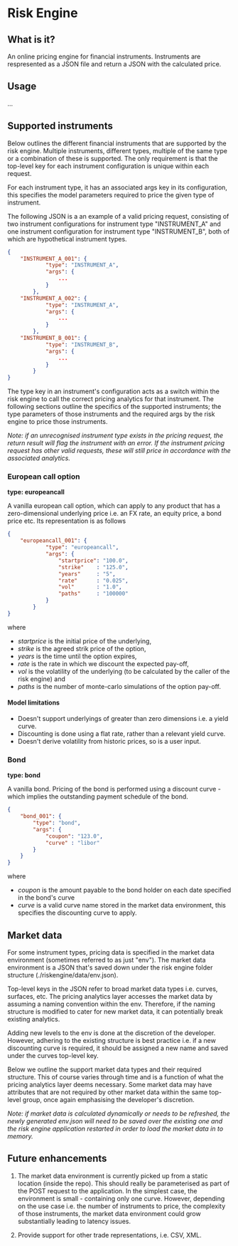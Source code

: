 # Risk Engine

## What is it?

An online pricing engine for financial instruments. Instruments are respresented as a JSON file and return a JSON with the calculated price.

## Usage

...

## Supported instruments

Below outlines the different financial instruments that are supported by the risk engine. Multiple instruments, different types, multiple of the same type or a combination of these is supported. The only requirement is that the top-level key for each instrument configuration is unique within each request. 

For each instrument type, it has an associated args key in its configuration, this specifies the model parameters required to price the given type of instrument.

The following JSON is a an example of a valid pricing request, consisting of two instrument configurations for instrument type "INSTRUMENT_A" and one instrument configuration for instrument type "INSTRUMENT_B", both of which are hypothetical instrument types.

```json
{
    "INSTRUMENT_A_001": {
            "type": "INSTRUMENT_A",
            "args": {
                ...
            }
        },
    "INSTRUMENT_A_002": {
            "type": "INSTRUMENT_A",
            "args": {
                ...
            }
        },
    "INSTRUMENT_B_001": {
            "type": "INSTRUMENT_B",
            "args": {
                ...
            }
        }
}
```

The type key in an instrument's configuration acts as a switch within the risk engine to call the correct pricing analytics for that instrument. The following sections outline the specifics of the supported instruments; the type parameters of those instruments and the required args by the risk engine to price those instruments.

*Note: if an unrecognised instrument type exists in the pricing request, the return result will flag the instrument with an error. If the instrument pricing request has other valid requests, these will still price in accordance with the associated analytics.*

### European call option
**type: europeancall**

A vanilla european call option, which can apply to any product that has a zero-dimensional underlying price i.e. an FX rate, an equity price, a bond price etc. Its representation is as follows

```json
{
    "europeancall_001": {
            "type": "europeancall",
            "args": {
                "startprice": "100.0",
                "strike"    : "125.0",
                "years"     : "5",
                "rate"      : "0.025",
                "vol"       : "1.0",
                "paths"     : "100000"
            }
        }
}
```

where

- *startprice* is the initial price of the underlying,
- *strike* is the agreed strik price of the option,
- *years* is the time until the option expires,
- *rate* is the rate in which we discount the expected pay-off,
- *vol* is the volatility of the underlying (to be calculated by the caller of the risk engine) and
- *paths* is the number of monte-carlo simulations of the option pay-off.

#### Model limitations

- Doesn't support underlyings of greater than zero dimensions i.e. a yield curve.
- Discounting is done using a flat rate, rather than a relevant yield curve.
- Doesn't derive volatility from historic prices, so is a user input.

### Bond
**type: bond**

A vanilla bond. Pricing of the bond is performed using a discount curve - which implies the outstanding payment schedule of the bond.

```json
{    
    "bond_001": {
        "type": "bond",
        "args": {
            "coupon": "123.0",
            "curve" : "libor"
        }
    }
}
```

where

- *coupon* is the amount payable to the bond holder on each date specified in the bond's curve
- *curve* is a valid curve name stored in the market data environment, this specifies the discounting curve to apply.

## Market data

For some instrument types, pricing data is specified in the market data environment (sometimes referred to as just "env"). The market data environment is a JSON that's saved down under the risk engine folder structure (./riskengine/data/env.json).

Top-level keys in the JSON refer to broad market data types i.e. curves, surfaces, etc. The pricing analytics layer accesses the market data by assuming a naming convention within the env. Therefore, if the naming structure is modified to cater for new market data, it can potentially break existing analytics. 

Adding new levels to the env is done at the discretion of the developer. However, adhering to the existing structure is best practice i.e. if a new discounting curve is required, it should be assigned a new name and saved under the curves top-level key.

Below we outline the support market data types and their required structure. This of course varies through time and is a function of what the pricing analytics layer deems necessary. Some market data may have attributes that are not required by other market data within the same top-level group, once again emphasising the developer's discretion.

*Note: if market data is calculated dynamically or needs to be refreshed, the newly generated env.json will need to be saved over the existing one and the risk engine application restarted in order to load the market data in to memory.*

## Future enhancements

1. The market data environment is currently picked up from a static location (inside the repo). This should really be parameterised as part of the POST request to the application. In the simplest case, the environment is small - containing only one curve. However, depending on the use case i.e. the number of instruments to price, the complexity of those instruments, the market data environment could grow substantially leading to latency issues.

2. Provide support for other trade representations, i.e. CSV, XML.